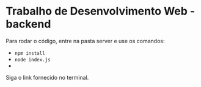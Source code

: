 # Trabalho de Desenvolvimento Web - backend

Para rodar o código, entre na pasta server e use os comandos:
- `npm install`
- `node index.js`
- 
Siga o link fornecido no terminal.
